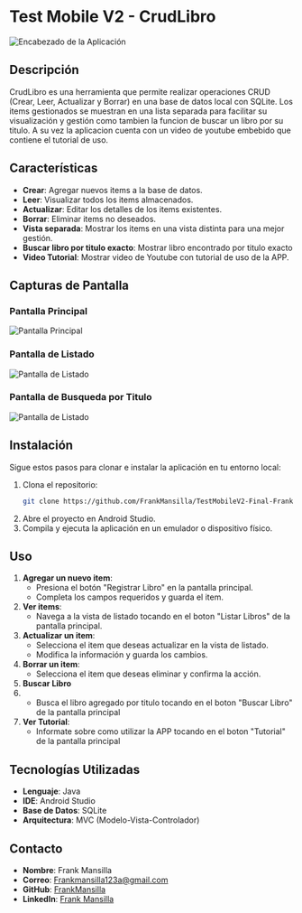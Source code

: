# Test Mobile V2 - CrudLibro

![Encabezado de la Aplicación](ruta/a/tu/imagen.png)

## Descripción

CrudLibro es una herramienta que permite realizar operaciones CRUD (Crear, Leer, Actualizar y Borrar) en una base de datos local con SQLite. 
Los items gestionados se muestran en una lista separada para facilitar su visualización y gestión como tambien la funcion de buscar un libro por su titulo.
A su vez la aplicacion cuenta con un video de youtube embebido que contiene el tutorial de uso.


## Características

- **Crear**: Agregar nuevos items a la base de datos.
- **Leer**: Visualizar todos los items almacenados.
- **Actualizar**: Editar los detalles de los items existentes.
- **Borrar**: Eliminar items no deseados.
- **Vista separada**: Mostrar los items en una vista distinta para una mejor gestión.
- **Buscar libro por titulo exacto**: Mostrar libro encontrado por titulo exacto
- **Video Tutorial**: Mostrar video de Youtube con tutorial de uso de la APP.

## Capturas de Pantalla

### Pantalla Principal
![Pantalla Principal](https://drive.google.com/uc?export=view&id=1WP7zqk5hsBOEMiymZj5SOntiwtghxS6A)

### Pantalla de Listado
![Pantalla de Listado](https://drive.google.com/uc?export=view&id=19Qlrw3-h3y0-Kc9r4OuwaMZZljmwcny8)

### Pantalla de Busqueda por Titulo
![Pantalla de Listado](https://drive.google.com/uc?export=view&id=1t2yjp8UVOGhTl162PjYsefPFz6FsCgsg)


## Instalación

Sigue estos pasos para clonar e instalar la aplicación en tu entorno local:

1. Clona el repositorio:
    ```sh
    git clone https://github.com/FrankMansilla/TestMobileV2-Final-FrankMansilla
    ```
2. Abre el proyecto en Android Studio.
3. Compila y ejecuta la aplicación en un emulador o dispositivo físico.

## Uso

1. **Agregar un nuevo item**:
   - Presiona el botón "Registrar Libro" en la pantalla principal.
   - Completa los campos requeridos y guarda el item.
2. **Ver items**:
   - Navega a la vista de listado tocando en el boton "Listar Libros" de la pantalla principal.
3. **Actualizar un item**:
   - Selecciona el item que deseas actualizar en la vista de listado.
   - Modifica la información y guarda los cambios.
4. **Borrar un item**:
   - Selecciona el item que deseas eliminar y confirma la acción.
5. **Buscar Libro**
6. - Busca el libro agregado por titulo tocando en el boton "Buscar Libro" de la pantalla principal 
7. **Ver Tutorial**:
   - Informate sobre como utilizar la APP tocando en el boton "Tutorial" de la pantalla principal

## Tecnologías Utilizadas

- **Lenguaje**: Java
- **IDE**: Android Studio
- **Base de Datos**: SQLite
- **Arquitectura**: MVC (Modelo-Vista-Controlador)

## Contacto

- **Nombre**: Frank Mansilla
- **Correo**: Frankmansilla123a@gmail.com
- **GitHub**: [FrankMansilla](https://github.com/FrankMansilla)
- **LinkedIn**: [Frank Mansilla](https://www.linkedin.com/in/frank-mansilla-616237210)

